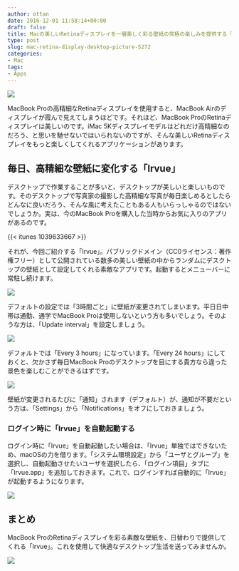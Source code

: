 ```yaml
---
author: ottan
date: 2016-12-01 11:58:14+00:00
draft: false
title: Macの美しいRetinaディスプレイを一層美しく彩る壁紙の究極の楽しみを提供する「Irvue」
type: post
slug: mac-retina-display-desktop-picture-5272
categories:
- Mac
tags:
- Apps
---
```


![](/uploads/2016/12/161201-58400d5d35fdc.jpg)






MacBook Proの高精細なRetinaディスプレイを使用すると、MacBook Airのディスプレイが霞んで見えてしまうほどです。それほど、MacBook ProのRetinaディスプレイは美しいのです。iMac 5Kディスプレイモデルはどれだけ高精細なのだろう、と思いを馳せないではいられないのですが、そんな美しいRetinaディスプレイをもっと楽しくしてくれるアプリケーションがあります。





## 毎日、高精細な壁紙に変化する「Irvue」





デスクトップで作業することが多いと、デスクトップが美しいと楽しいものです。そのデスクトップで写真家の撮影した高精細な写真が毎日楽しめるとしたらどんなに良いだろう、そんな風に考えたこともある人もいらっしゃるのではないでしょうか。実は、今のMacBook Proを購入した当時からお気に入りのアプリがあるのです。



{{< itunes 1039633667 >}}



それが、今回ご紹介する「Irvue」。パブリックドメイン（CC0ライセンス：著作権フリー）として公開されている数多の美しい壁紙の中からランダムにデスクトップの壁紙として設定してくれる素敵なアプリです。起動するとメニューバーに常駐し続けます。





![](/uploads/2016/12/161201-58400d6665a0a.png)






デフォルトの設定では「3時間ごと」に壁紙が変更されてしまいます。平日日中帯は通勤、通学でMacBook Proは使用しないという方も多いでしょう。そのような方は、「Update interval」を設定しましょう。





![](/uploads/2016/12/161201-58400d6ba59ba.png)






デフォルトでは「Every 3 hours」になっています。「Every 24 hours」にしておくと、欠かさず毎日MacBook Proのデスクトップを目にする貴方なら違った景色を楽しむことができるはずです。





![](/uploads/2016/12/161201-58400d719544b.png)






壁紙が変更されるたびに「通知」されます（デフォルト）が、通知が不要だという方は、「Settings」から「Notifications」をオフにしておきましょう。





### ログイン時に「Irvue」を自動起動する





ログイン時に「Irvue」を自動起動したい場合は、「Irvue」単独ではできないため、macOSの力を借ります。「システム環境設定」から「ユーザとグループ」を選択し、自動起動させたいユーザを選択したら、「ログイン項目」タブに「Irvue.app」を追加しておきます。これで、ログインすれば自動的に「Irvue」が起動するようになります。





![](/uploads/2016/12/161201-58400d7681826.png)






## まとめ





MacBook ProのRetinaディスプレイを彩る素敵な壁紙を、日替わりで提供してくれる「Irvue」。これを使用して快適なデスクトップ生活を送ってみませんか。





![](/uploads/2016/12/161201-5840106c9cc2a.jpg)

